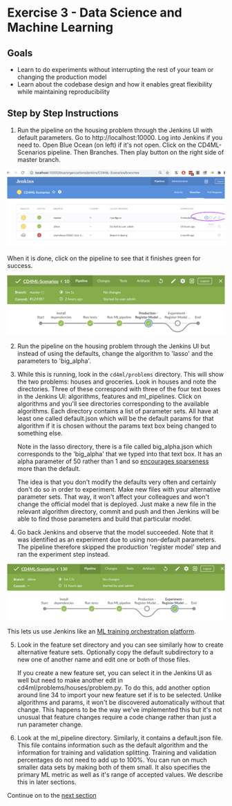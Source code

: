 # Exercise 3 - Data Science and Machine Learning

## Goals

* Learn to do experiments without interrupting the rest of your team or changing 
the production model
* Learn about the codebase design and how it enables great flexibility while
maintaining reproducibility

## Step by Step Instructions

1) Run the pipeline on the housing problem through the Jenkins UI with default parameters.
Go to http://localhost:10000. Log into Jenkins if you need to. Open Blue Ocean (on left)
if it's not open. Click on the CD4ML-Scenarios pipeline. Then Branches. Then play button on the right side of master branch. 

![GreenExperiment](../images/JenkinsRunPipeline.png)

When it is done, click on the pipeline to see that it finishes green for success.

![GreenExperiment](../images/GreenProduction.png)

2) Run the pipeline on the housing problem through the Jenkins UI but instead of
using the defaults, change the algorithm to 'lasso' and the parameters 
to 'big_alpha'. 

3) While this is running, look in the `cd4ml/problems` directory. 
This will show the two problems: houses and groceries. Look in houses 
and note the directories. Three of these correspond with three of the 
four text boxes in the Jenkins UI: algorithms, features and ml_pipelines. 
Click on algorithms and you'll see directories corresponding to the 
available algorithms. Each directory contains a list of parameter sets.
All have at least one called default.json which will be the default
params for that algorithm if it is chosen without the params text box 
being changed to something else. 

    Note in the lasso directory, there is a file called big_alpha.json which
corresponds to the 'big_alpha' that we typed into that text box. It has 
an alpha parameter of 50 rather than 1 and so [encourages sparseness](https://chrisalbon.com/code/machine_learning/linear_regression/effect_of_alpha_on_lasso_regression/) 
more than the default. 

    The idea is that you don't modify the defaults very often and certainly 
don't do so in order to experiment. Make new files with your alternative 
parameter sets. That way, it won't affect your colleagues and won't 
change the official model that is deployed. Just make a new file in the
relevant algorithm directory, commit and push and then Jenkins will be 
able to find those parameters and build that particular model.

4) Go back Jenkins and observe that the model succeeded. Note that 
it was identified as an experiment due to using non-default parameters. 
The pipeline therefore skipped the production 'register model' step and ran the experiment step instead.

![GreenExperiment](../images/GreenExperiment.png)

This lets us use Jenkins like an [ML training orchestration platform](https://github.com/EthicalML/awesome-production-machine-learning#model-training-orchestration).

5) Look in the feature set directory and you can see similarly how to create alternative
feature sets. Optionally copy the default subdirectory to a new one of another name and edit one or
both of those files. 

    If you create a new feature set, you can select it in the Jenkins
UI as well but need to make another edit in cd4ml/problems/houses/problem.py. To do this, add another
option around line 34 to import your new feature set if is to be selected. Unlike 
algorithms and params, it won't be discovered automatically without that change. This happens to be the way we've 
implemented this but it's not unusual that feature changes require a code change rather than just a run parameter change.


6) Look at the ml_pipeline directory. Similarly, it contains a default.json file. 
This file contains information such as the default algorithm and the information for 
training and validation splitting. Training and validation percentages do not need to 
add up to 100%. You can run on much smaller data sets by making both of them small. It also
specifies the primary ML metric as well as it's range of accepted values. We describe this
in later sections. 

Continue on to the [next section](./4-ContinuousDelivery.md)